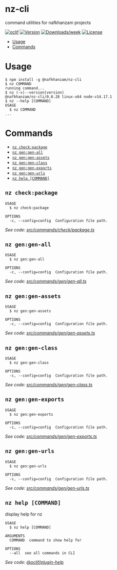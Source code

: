 nz-cli
======

command utilities for nafkhanzam projects

[![oclif](https://img.shields.io/badge/cli-oclif-brightgreen.svg)](https://oclif.io)
[![Version](https://img.shields.io/npm/v/nz-cli.svg)](https://npmjs.org/package/nz-cli)
[![Downloads/week](https://img.shields.io/npm/dw/nz-cli.svg)](https://npmjs.org/package/nz-cli)
[![License](https://img.shields.io/npm/l/nz-cli.svg)](https://github.com/nafkhanzam/nz-cli/blob/master/package.json)

<!-- toc -->
* [Usage](#usage)
* [Commands](#commands)
<!-- tocstop -->
# Usage
<!-- usage -->
```sh-session
$ npm install -g @nafkhanzam/nz-cli
$ nz COMMAND
running command...
$ nz (-v|--version|version)
@nafkhanzam/nz-cli/0.0.28 linux-x64 node-v14.17.1
$ nz --help [COMMAND]
USAGE
  $ nz COMMAND
...
```
<!-- usagestop -->
# Commands
<!-- commands -->
* [`nz check:package`](#nz-checkpackage)
* [`nz gen:gen-all`](#nz-gengen-all)
* [`nz gen:gen-assets`](#nz-gengen-assets)
* [`nz gen:gen-class`](#nz-gengen-class)
* [`nz gen:gen-exports`](#nz-gengen-exports)
* [`nz gen:gen-urls`](#nz-gengen-urls)
* [`nz help [COMMAND]`](#nz-help-command)

## `nz check:package`

```
USAGE
  $ nz check:package

OPTIONS
  -c, --config=config  Configuration file path.
```

_See code: [src/commands/check/package.ts](https://github.com/nafkhanzam/nz-cli/blob/v0.0.28/src/commands/check/package.ts)_

## `nz gen:gen-all`

```
USAGE
  $ nz gen:gen-all

OPTIONS
  -c, --config=config  Configuration file path.
```

_See code: [src/commands/gen/gen-all.ts](https://github.com/nafkhanzam/nz-cli/blob/v0.0.28/src/commands/gen/gen-all.ts)_

## `nz gen:gen-assets`

```
USAGE
  $ nz gen:gen-assets

OPTIONS
  -c, --config=config  Configuration file path.
```

_See code: [src/commands/gen/gen-assets.ts](https://github.com/nafkhanzam/nz-cli/blob/v0.0.28/src/commands/gen/gen-assets.ts)_

## `nz gen:gen-class`

```
USAGE
  $ nz gen:gen-class

OPTIONS
  -c, --config=config  Configuration file path.
```

_See code: [src/commands/gen/gen-class.ts](https://github.com/nafkhanzam/nz-cli/blob/v0.0.28/src/commands/gen/gen-class.ts)_

## `nz gen:gen-exports`

```
USAGE
  $ nz gen:gen-exports

OPTIONS
  -c, --config=config  Configuration file path.
```

_See code: [src/commands/gen/gen-exports.ts](https://github.com/nafkhanzam/nz-cli/blob/v0.0.28/src/commands/gen/gen-exports.ts)_

## `nz gen:gen-urls`

```
USAGE
  $ nz gen:gen-urls

OPTIONS
  -c, --config=config  Configuration file path.
```

_See code: [src/commands/gen/gen-urls.ts](https://github.com/nafkhanzam/nz-cli/blob/v0.0.28/src/commands/gen/gen-urls.ts)_

## `nz help [COMMAND]`

display help for nz

```
USAGE
  $ nz help [COMMAND]

ARGUMENTS
  COMMAND  command to show help for

OPTIONS
  --all  see all commands in CLI
```

_See code: [@oclif/plugin-help](https://github.com/oclif/plugin-help/blob/v3.2.4/src/commands/help.ts)_
<!-- commandsstop -->
